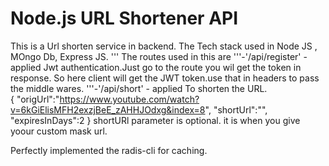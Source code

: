 # Node.js URL Shortener API
This is a Url shorten service in  backend. The Tech stack used in Node JS  , MOngo Db, Express JS.
   '''   The routes used in this are 
        '''-'/api/register' - applied  Jwt authentication.Just go to the route you wil get the token in response. So here client will get the JWT token.use that in headers to pass the middle wares.
        '''-'/api/short' - applied To shorten the URL.   
        {
        "origUrl":"https://www.youtube.com/watch?v=6kGiElisMFH2exzjBeE_zAHHJOdxg&index=8",
    "shortUrl":"",     
    "expiresInDays":2
}
shortURl parameter is optional. it is when you give yoour custom mask url.



Perfectly implemented the radis-cli for caching.
